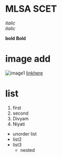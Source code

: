 # MLSA SCET

*italic*  
_italic_

**bold**
__Bold__

# image add

![image1](https://mvp.microsoft.com/Assets/MsLogo.png)
[linkhere](https://mvp.microsoft.com/studentambassadors)

# list
1. first
2. second
3. Divyam
4. Niyati

- unorder list
- list2
- list3
   - nested


